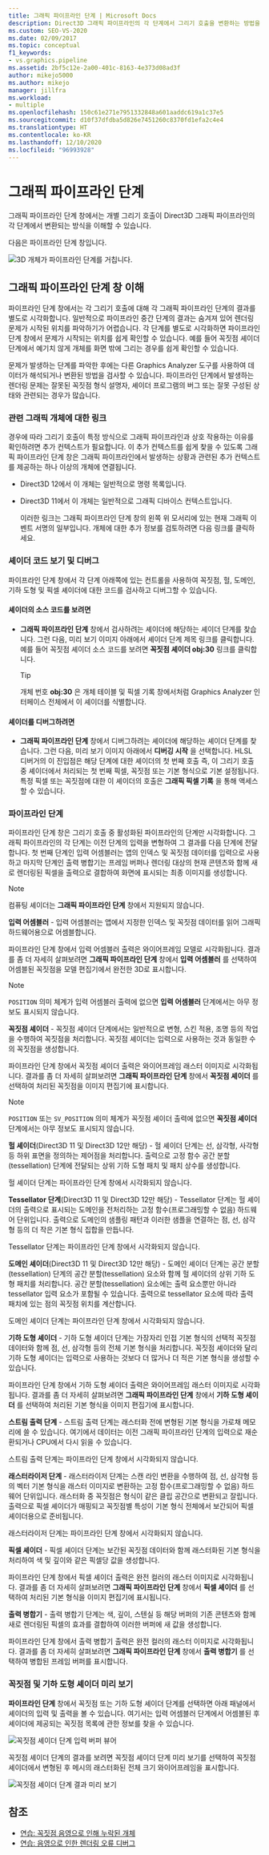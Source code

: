 ```yaml
---
title: 그래픽 파이프라인 단계 | Microsoft Docs
description: Direct3D 그래픽 파이프라인의 각 단계에서 그리기 호출을 변환하는 방법을 확인하여 렌더링 문제를 해결합니다.
ms.custom: SEO-VS-2020
ms.date: 02/09/2017
ms.topic: conceptual
f1_keywords:
- vs.graphics.pipeline
ms.assetid: 2bf5c12e-2a00-401c-8163-4e373d08ad3f
author: mikejo5000
ms.author: mikejo
manager: jillfra
ms.workload:
- multiple
ms.openlocfilehash: 150c61e271e7951332848a601aaddc619a1c37e5
ms.sourcegitcommit: d10f37dfdba5d826e7451260c8370fd1efa2c4e4
ms.translationtype: HT
ms.contentlocale: ko-KR
ms.lasthandoff: 12/10/2020
ms.locfileid: "96993928"
---
```

# <a name="graphics-pipeline-stages"></a>그래픽 파이프라인 단계
그래픽 파이프라인 단계 창에서는 개별 그리기 호출이 Direct3D 그래픽 파이프라인의 각 단계에서 변환되는 방식을 이해할 수 있습니다.

 다음은 파이프라인 단계 창입니다.

 ![3D 개체가 파이프라인 단계를 거칩니다.](media/gfx_diag_demo_pipeline_stages_orientation.png)

## <a name="understanding-the-graphics-pipeline-stages-window"></a>그래픽 파이프라인 단계 창 이해
 파이프라인 단계 창에서는 각 그리기 호출에 대해 각 그래픽 파이프라인 단계의 결과를 별도로 시각화합니다. 일반적으로 파이프라인 중간 단계의 결과는 숨겨져 있어 렌더링 문제가 시작된 위치를 파악하기가 어렵습니다. 각 단계를 별도로 시각화하면 파이프라인 단계 창에서 문제가 시작되는 위치를 쉽게 확인할 수 있습니다. 예를 들어 꼭짓점 셰이더 단계에서 예기치 않게 개체를 화면 밖에 그리는 경우를 쉽게 확인할 수 있습니다.

 문제가 발생하는 단계를 파악한 후에는 다른 Graphics Analyzer 도구를 사용하여 데이터가 해석되거나 변환된 방법을 검사할 수 있습니다. 파이프라인 단계에서 발생하는 렌더링 문제는 잘못된 꼭짓점 형식 설명자, 셰이더 프로그램의 버그 또는 잘못 구성된 상태와 관련되는 경우가 많습니다.

### <a name="links-to-related-graphics-objects"></a>관련 그래픽 개체에 대한 링크
 경우에 따라 그리기 호출이 특정 방식으로 그래픽 파이프라인과 상호 작용하는 이유를 확인하려면 추가 컨텍스트가 필요합니다. 이 추가 컨텍스트를 쉽게 찾을 수 있도록 그래픽 파이프라인 단계 창은 그래픽 파이프라인에서 발생하는 상황과 관련된 추가 컨텍스트를 제공하는 하나 이상의 개체에 연결됩니다.

- Direct3D 12에서 이 개체는 일반적으로 명령 목록입니다.

- Direct3D 11에서 이 개체는 일반적으로 그래픽 디바이스 컨텍스트입니다.

  이러한 링크는 그래픽 파이프라인 단계 창의 왼쪽 위 모서리에 있는 현재 그래픽 이벤트 서명의 일부입니다. 개체에 대한 추가 정보를 검토하려면 다음 링크를 클릭하세요.

### <a name="viewing-and-debugging-shader-code"></a>셰이더 코드 보기 및 디버그
 파이프라인 단계 창에서 각 단계 아래쪽에 있는 컨트롤을 사용하여 꼭짓점, 헐, 도메인, 기하 도형 및 픽셀 셰이더에 대한 코드를 검사하고 디버그할 수 있습니다.

#### <a name="to-view-a-shaders-source-code"></a>셰이더의 소스 코드를 보려면

- **그래픽 파이프라인 단계** 창에서 검사하려는 셰이더에 해당하는 셰이더 단계를 찾습니다. 그런 다음, 미리 보기 이미지 아래에서 셰이더 단계 제목 링크를 클릭합니다. 예를 들어 꼭짓점 셰이더 소스 코드를 보려면 **꼭짓점 셰이더 obj:30** 링크를 클릭합니다.

    > [!TIP]
    > 개체 번호 **obj:30** 은 개체 테이블 및 픽셀 기록 창에서처럼 Graphics Analyzer 인터페이스 전체에서 이 셰이더를 식별합니다.

#### <a name="to-debug-a-shader"></a>셰이더를 디버그하려면

- **그래픽 파이프라인 단계** 창에서 디버그하려는 셰이더에 해당하는 셰이더 단계를 찾습니다. 그런 다음, 미리 보기 이미지 아래에서 **디버깅 시작** 을 선택합니다. HLSL 디버거의 이 진입점은 해당 단계에 대한 셰이더의 첫 번째 호출 즉, 이 그리기 호출 중 셰이더에서 처리되는 첫 번째 픽셀, 꼭짓점 또는 기본 형식으로 기본 설정됩니다. 특정 픽셀 또는 꼭짓점에 대한 이 셰이더의 호출은 **그래픽 픽셀 기록** 을 통해 액세스할 수 있습니다.

### <a name="the-pipeline-stages"></a>파이프라인 단계
 파이프라인 단계 창은 그리기 호출 중 활성화된 파이프라인의 단계만 시각화합니다. 그래픽 파이프라인의 각 단계는 이전 단계의 입력을 변형하여 그 결과를 다음 단계에 전달합니다. 첫 번째 단계인 입력 어셈블러는 앱의 인덱스 및 꼭짓점 데이터를 입력으로 사용하고 마지막 단계인 출력 병합기는 프레임 버퍼나 렌더링 대상의 현재 콘텐츠와 함께 새로 렌더링된 픽셀을 출력으로 결합하여 화면에 표시되는 최종 이미지를 생성합니다.

> [!NOTE]
> 컴퓨팅 셰이더는 **그래픽 파이프라인 단계** 창에서 지원되지 않습니다.

 **입력 어셈블러** - 입력 어셈블러는 앱에서 지정한 인덱스 및 꼭짓점 데이터를 읽어 그래픽 하드웨어용으로 어셈블합니다.

 파이프라인 단계 창에서 입력 어셈블러 출력은 와이어프레임 모델로 시각화됩니다. 결과를 좀 더 자세히 살펴보려면 **그래픽 파이프라인 단계** 창에서 **입력 어셈블러** 를 선택하여 어셈블된 꼭짓점을 모델 편집기에서 완전한 3D로 표시합니다.

> [!NOTE]
> `POSITION` 의미 체계가 입력 어셈블러 출력에 없으면 **입력 어셈블러** 단계에서는 아무 정보도 표시되지 않습니다.

 **꼭짓점 셰이더** - 꼭짓점 셰이더 단계에서는 일반적으로 변형, 스킨 적용, 조명 등의 작업을 수행하여 꼭짓점을 처리합니다. 꼭짓점 셰이더는 입력으로 사용하는 것과 동일한 수의 꼭짓점을 생성합니다.

 파이프라인 단계 창에서 꼭짓점 셰이더 출력은 와이어프레임 래스터 이미지로 시각화됩니다. 결과를 좀 더 자세히 살펴보려면 **그래픽 파이프라인 단계** 창에서 **꼭짓점 셰이더** 를 선택하여 처리된 꼭짓점을 이미지 편집기에 표시합니다.

> [!NOTE]
> `POSITION` 또는 `SV_POSITION` 의미 체계가 꼭짓점 셰이더 출력에 없으면 **꼭짓점 셰이더** 단계에서는 아무 정보도 표시되지 않습니다.

 **헐 셰이더**(Direct3D 11 및 Direct3D 12만 해당) - 헐 셰이더 단계는 선, 삼각형, 사각형 등 하위 표면을 정의하는 제어점을 처리합니다. 출력으로 고정 함수 공간 분할(tessellation) 단계에 전달되는 상위 기하 도형 패치 및 패치 상수를 생성합니다.

 헐 셰이더 단계는 파이프라인 단계 창에서 시각화되지 않습니다.

 **Tessellator 단계**(Direct3D 11 및 Direct3D 12만 해당) - Tessellator 단계는 헐 셰이더의 출력으로 표시되는 도메인을 전처리하는 고정 함수(프로그래밍할 수 없음) 하드웨어 단위입니다. 출력으로 도메인의 샘플링 패턴과 이러한 샘플을 연결하는 점, 선, 삼각형 등의 더 작은 기본 형식 집합을 만듭니다.

 Tessellator 단계는 파이프라인 단계 창에서 시각화되지 않습니다.

 **도메인 셰이더**(Direct3D 11 및 Direct3D 12만 해당) - 도메인 셰이더 단계는 공간 분할(tessellation) 단계의 공간 분할(tessellation) 요소와 함께 헐 셰이더의 상위 기하 도형 패치를 처리합니다. 공간 분할(tessellation) 요소에는 출력 요소뿐만 아니라 tessellator 입력 요소가 포함될 수 있습니다. 출력으로 tessellator 요소에 따라 출력 패치에 있는 점의 꼭짓점 위치를 계산합니다.

 도메인 셰이더 단계는 파이프라인 단계 창에서 시각화되지 않습니다.

 **기하 도형 셰이더** - 기하 도형 셰이더 단계는 가장자리 인접 기본 형식의 선택적 꼭짓점 데이터와 함께 점, 선, 삼각형 등의 전체 기본 형식을 처리합니다. 꼭짓점 셰이더와 달리 기하 도형 셰이더는 입력으로 사용하는 것보다 더 많거나 더 적은 기본 형식을 생성할 수 있습니다.

 파이프라인 단계 창에서 기하 도형 셰이더 출력은 와이어프레임 래스터 이미지로 시각화됩니다. 결과를 좀 더 자세히 살펴보려면 **그래픽 파이프라인 단계** 창에서 **기하 도형 셰이더** 를 선택하여 처리된 기본 형식을 이미지 편집기에 표시합니다.

 **스트림 출력 단계** - 스트림 출력 단계는 래스터화 전에 변형된 기본 형식을 가로채 메모리에 쓸 수 있습니다. 여기에서 데이터는 이전 그래픽 파이프라인 단계의 입력으로 재순환되거나 CPU에서 다시 읽을 수 있습니다.

 스트림 출력 단계는 파이프라인 단계 창에서 시각화되지 않습니다.

 **래스터라이저 단계** - 래스터라이저 단계는 스캔 라인 변환을 수행하여 점, 선, 삼각형 등의 벡터 기본 형식을 래스터 이미지로 변환하는 고정 함수(프로그래밍할 수 없음) 하드웨어 단위입니다. 래스터화 중 꼭짓점은 형식이 같은 클립 공간으로 변환되고 잘립니다. 출력으로 픽셀 셰이더가 매핑되고 꼭짓점별 특성이 기본 형식 전체에서 보간되어 픽셀 셰이더용으로 준비됩니다.

 래스터라이저 단계는 파이프라인 단계 창에서 시각화되지 않습니다.

 **픽셀 셰이더** - 픽셀 셰이더 단계는 보간된 꼭짓점 데이터와 함께 래스터화된 기본 형식을 처리하여 색 및 깊이와 같은 픽셀당 값을 생성합니다.

 파이프라인 단계 창에서 픽셀 셰이더 출력은 완전 컬러의 래스터 이미지로 시각화됩니다. 결과를 좀 더 자세히 살펴보려면 **그래픽 파이프라인 단계** 창에서 **픽셀 셰이더** 를 선택하여 처리된 기본 형식을 이미지 편집기에 표시됩니다.

 **출력 병합기** - 출력 병합기 단계는 색, 깊이, 스텐실 등 해당 버퍼의 기존 콘텐츠와 함께 새로 렌더링된 픽셀의 효과를 결합하여 이러한 버퍼에 새 값을 생성합니다.

 파이프라인 단계 창에서 출력 병합기 출력은 완전 컬러의 래스터 이미지로 시각화됩니다. 결과를 좀 더 자세히 살펴보려면 **그래픽 파이프라인 단계** 창에서 **출력 병합기** 를 선택하여 병합된 프레임 버퍼를 표시합니다.

### <a name="vertex-and-geometry-shader-preview"></a>꼭짓점 및 기하 도형 셰이더 미리 보기
 **파이프라인 단계** 창에서 꼭짓점 또는 기하 도형 셰이더 단계를 선택하면 아래 패널에서 셰이더의 입력 및 출력을 볼 수 있습니다.  여기서는 입력 어셈블러 단계에서 어셈블된 후 셰이더에 제공되는 꼭짓점 목록에 관한 정보를 찾을 수 있습니다.

 ![꼭짓점 셰이더 단계 입력 버퍼 뷰어](media/gfx_diag_vertex_shader_inbuffers.png)

 꼭짓점 셰이더 단계의 결과를 보려면 꼭짓점 셰이더 단계 미리 보기를 선택하여 꼭짓점 셰이더에서 변형된 후 메시의 래스터화된 전체 크기 와이어프레임을 표시합니다.

 ![꼭짓점 셰이더 단계 결과 미리 보기](media/gfx_diag_vertex_shader_preview.png)

## <a name="see-also"></a>참조
- [연습: 꼭짓점 음영으로 인해 누락된 개체](walkthrough-missing-objects-due-to-vertex-shading.md)
- [연습: 음영으로 인한 렌더링 오류 디버그](walkthrough-debugging-rendering-errors-due-to-shading.md)